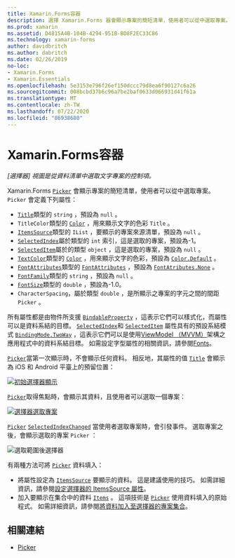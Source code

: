 ```yaml
---
title: Xamarin.Forms容器
description: 選擇 Xamarin.Forms 器會顯示專案的簡短清單，使用者可以從中選取專案。 本文說明如何使用選擇器類別，從資料清單中選取文字專案。
ms.prod: xamarin
ms.assetid: D4815A4B-104B-4294-951B-BD8F2EC33C86
ms.technology: xamarin-forms
author: davidbritch
ms.author: dabritch
ms.date: 02/26/2019
no-loc:
- Xamarin.Forms
- Xamarin.Essentials
ms.openlocfilehash: 5e3153e796f26ef150dccc79d8ea6f90127c6a26
ms.sourcegitcommit: 008bcbd37b6c96a7be2baf0633d066931d41f61a
ms.translationtype: MT
ms.contentlocale: zh-TW
ms.lasthandoff: 07/22/2020
ms.locfileid: "86938680"
---
```

# <a name="xamarinforms-picker"></a>Xamarin.Forms容器

_[選擇器] 視圖是從資料清單中選取文字專案的控制項。_

Xamarin.Forms [`Picker`](xref:Xamarin.Forms.Picker) 會顯示專案的簡短清單，使用者可以從中選取專案。 `Picker` 會定義下列屬性：

- [`Title`](xref:Xamarin.Forms.Picker.Title)類型的 `string` ，預設為 `null` 。
- `TitleColor`類型的 [`Color`](xref:Xamarin.Forms.Color) ，用來顯示文字的色彩 `Title` 。
- [`ItemsSource`](xref:Xamarin.Forms.Picker.ItemsSource)類型的 `IList` ，要顯示的專案來源清單，預設為 `null` 。
- [`SelectedIndex`](xref:Xamarin.Forms.Picker.SelectedIndex)屬於類型的 `int` 索引，這是選取的專案，預設為-1。
- [`SelectedItem`](xref:Xamarin.Forms.Picker.SelectedItem)屬於的類型 `object` ，這是選取的專案，預設為 `null` 。
- [`TextColor`](xref:Xamarin.Forms.Picker.TextColor)類型的 [`Color`](xref:Xamarin.Forms.Color) ，用來顯示文字的色彩，預設為 [`Color.Default`](xref:Xamarin.Forms.Color.Default) 。
- [`FontAttributes`](xref:Xamarin.Forms.Picker.FontAttributes)類型的 [`FontAttributes`](xref:Xamarin.Forms.FontAttributes) ，預設為 [`FontAtributes.None`](xref:Xamarin.Forms.FontAttributes.None) 。
- [`FontFamily`](xref:Xamarin.Forms.Picker.FontFamily)類型的 `string` ，預設為 `null` 。
- [`FontSize`](xref:Xamarin.Forms.Picker.FontSize)類型的 `double` ，預設為-1.0。
- `CharacterSpacing`，屬於類型 `double` ，是所顯示之專案的字元之間的間距 `Picker` 。

所有屬性都是由物件所支援 [`BindableProperty`](xref:Xamarin.Forms.BindableProperty) ，這表示它們可以樣式化，而屬性可以是資料系結的目標。 [`SelectedIndex`](xref:Xamarin.Forms.Picker.SelectedIndex)和 [`SelectedItem`](xref:Xamarin.Forms.Picker.SelectedItem) 屬性具有的預設系結模式 [`BindingMode.TwoWay`](xref:Xamarin.Forms.BindingMode.TwoWay) ，這表示它們可以是使用[ViewModel （MVVM）](~/xamarin-forms/enterprise-application-patterns/mvvm.md)架構之應用程式中的資料系結目標。 如需設定字型屬性的相關資訊，請參閱[Fonts](~/xamarin-forms/user-interface/text/fonts.md)。

[`Picker`](xref:Xamarin.Forms.Picker)當第一次顯示時，不會顯示任何資料。 相反地，其屬性的值 [`Title`](xref:Xamarin.Forms.Picker.Title) 會顯示為 iOS 和 Android 平臺上的預留位置：

[![初始選擇器顯示](images/picker-initial.png)](images/picker-initial-large.png#lightbox "初始選擇器顯示")

[`Picker`](xref:Xamarin.Forms.Picker)取得焦點時，會顯示其資料，且使用者可以選取一個專案：

[![選擇器選取專案](images/picker-selection.png)](images/picker-selection-large.png#lightbox "選擇器選取專案")

[`Picker`](xref:Xamarin.Forms.Picker) [`SelectedIndexChanged`](xref:Xamarin.Forms.Picker.SelectedIndexChanged) 當使用者選取專案時，會引發事件。 選取專案之後，會顯示選取的專案 `Picker` ：

![選取範圍後選擇器](images/picker-after-selection.png)

有兩種方法可將 [`Picker`](xref:Xamarin.Forms.Picker) 資料填入：

- 將屬性設定為 [`ItemsSource`](xref:Xamarin.Forms.Picker.ItemsSource) 要顯示的資料。 這是建議使用的技巧。 如需詳細資訊，請參閱[設定選擇器的 ItemsSource 屬性](populating-itemssource.md)。
- 加入要顯示在集合中的資料 [`Items`](xref:Xamarin.Forms.Picker.Items) 。 這項技術是 [`Picker`](xref:Xamarin.Forms.Picker) 使用資料填入的原始程式。 如需詳細資訊，請參閱[將資料加入至選擇器的專案集合](populating-items.md)。

## <a name="related-links"></a>相關連結

- [Picker](xref:Xamarin.Forms.Picker)
